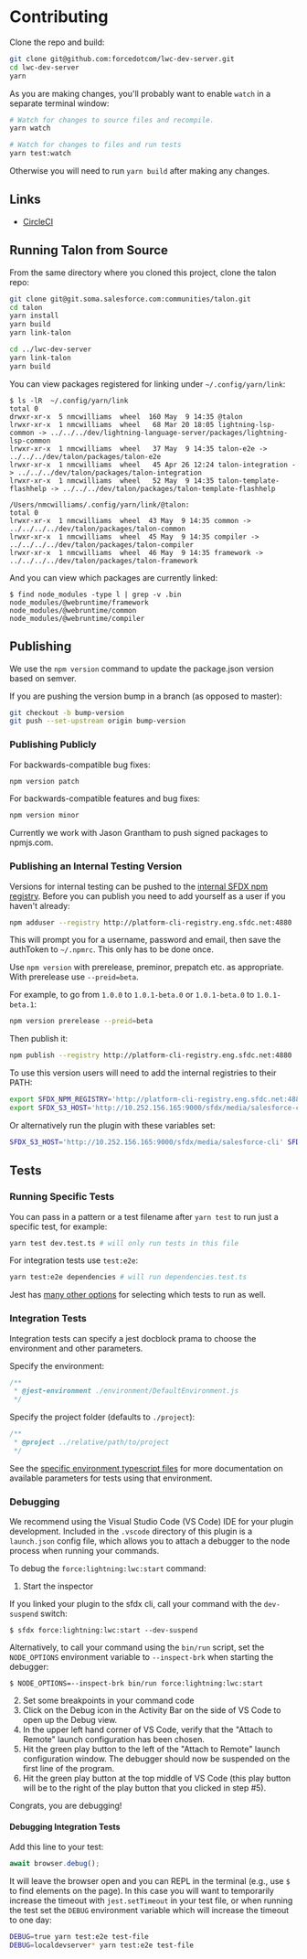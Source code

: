 # Contributing

Clone the repo and build:
```sh
git clone git@github.com:forcedotcom/lwc-dev-server.git
cd lwc-dev-server
yarn
```

As you are making changes, you'll probably want to enable `watch` in a separate terminal window:

```sh
# Watch for changes to source files and recompile.
yarn watch

# Watch for changes to files and run tests
yarn test:watch
```
Otherwise you will need to run `yarn build` after making any changes.

## Links

- [CircleCI](https://circleci.com/gh/forcedotcom/lwc-dev-server)

## Running Talon from Source

From the same directory where you cloned this project, clone the talon repo:

```sh
git clone git@git.soma.salesforce.com:communities/talon.git
cd talon
yarn install
yarn build
yarn link-talon

cd ../lwc-dev-server
yarn link-talon
yarn build
```

You can view packages registered for linking under `~/.config/yarn/link`:

```console
$ ls -lR  ~/.config/yarn/link
total 0
drwxr-xr-x  5 nmcwilliams  wheel  160 May  9 14:35 @talon
lrwxr-xr-x  1 nmcwilliams  wheel   68 Mar 20 18:05 lightning-lsp-common -> ../../../dev/lightning-language-server/packages/lightning-lsp-common
lrwxr-xr-x  1 nmcwilliams  wheel   37 May  9 14:35 talon-e2e -> ../../../dev/talon/packages/talon-e2e
lrwxr-xr-x  1 nmcwilliams  wheel   45 Apr 26 12:24 talon-integration -> ../../../dev/talon/packages/talon-integration
lrwxr-xr-x  1 nmcwilliams  wheel   52 May  9 14:35 talon-template-flashhelp -> ../../../dev/talon/packages/talon-template-flashhelp

/Users/nmcwilliams/.config/yarn/link/@talon:
total 0
lrwxr-xr-x  1 nmcwilliams  wheel  43 May  9 14:35 common -> ../../../../dev/talon/packages/talon-common
lrwxr-xr-x  1 nmcwilliams  wheel  45 May  9 14:35 compiler -> ../../../../dev/talon/packages/talon-compiler
lrwxr-xr-x  1 nmcwilliams  wheel  46 May  9 14:35 framework -> ../../../../dev/talon/packages/talon-framework
```

And you can view which packages are currently linked:

```console
$ find node_modules -type l | grep -v .bin
node_modules/@webruntime/framework
node_modules/@webruntime/common
node_modules/@webruntime/compiler
```

## Publishing

We use the `npm version` command to update the package.json version based on semver.

If you are pushing the version bump in a branch (as opposed to master):

```sh
git checkout -b bump-version
git push --set-upstream origin bump-version
```


### Publishing Publicly

For backwards-compatible bug fixes:

```sh
npm version patch
```

For backwards-compatible features and bug fixes:

```sh
npm version minor
```

Currently we work with Jason Grantham to push signed packages to npmjs.com.

### Publishing an Internal Testing Version

Versions for internal testing can be pushed to the [internal SFDX npm registry](http://platform-cli-registry.eng.sfdc.net:4880/#/). Before you can publish you need to add yourself as a user if you haven't already:

```sh
npm adduser --registry http://platform-cli-registry.eng.sfdc.net:4880
```

This will prompt you for a username, password and email, then save the authToken to `~/.npmrc`. This only has to be done once.

Use `npm version` with prerelease, preminor, prepatch etc. as appropriate. With prerelease use `--preid=beta`.

For example, to go from `1.0.0` to `1.0.1-beta.0` or `1.0.1-beta.0` to `1.0.1-beta.1`:

```sh
npm version prerelease --preid=beta
```

Then publish it:
```sh
npm publish --registry http://platform-cli-registry.eng.sfdc.net:4880
```

To use this version users will need to add the internal registries to their PATH:

```sh
export SFDX_NPM_REGISTRY='http://platform-cli-registry.eng.sfdc.net:4880'
export SFDX_S3_HOST='http://10.252.156.165:9000/sfdx/media/salesforce-cli'
```

Or alternatively run the plugin with these variables set:

```sh
SFDX_S3_HOST='http://10.252.156.165:9000/sfdx/media/salesforce-cli' SFDX_NPM_REGISTRY='http://platform-cli-registry.eng.sfdc.net:4880' sfdx plugins:install @salesforce/lwc-dev-server
```

## Tests

### Running Specific Tests

You can pass in a pattern or a test filename after `yarn test` to run just a specific test, for example:

```sh
yarn test dev.test.ts # will only run tests in this file    
```

For integration tests use `test:e2e`:

```sh
yarn test:e2e dependencies # will run dependencies.test.ts
```

Jest has [many other options](https://jestjs.io/docs/en/cli#running-from-the-command-line) for selecting which tests to run as well.

### Integration Tests

Integration tests can specify a jest docblock prama to choose the environment and other parameters.

Specify the environment:

```js
/**
 * @jest-environment ./environment/DefaultEnvironment.js
 */
```

Specify the project folder (defaults to `./project`):

```js
/**
 * @project ../relative/path/to/project
 */
```

See the [specific environment typescript files](/integration-tests/environment ) for more documentation on available parameters for tests using that environment.

### Debugging

We recommend using the Visual Studio Code (VS Code) IDE for your plugin development. Included in the `.vscode` directory of this plugin is a `launch.json` config file, which allows you to attach a debugger to the node process when running your commands.

To debug the `force:lightning:lwc:start` command:
1. Start the inspector
  
If you linked your plugin to the sfdx cli, call your command with the `dev-suspend` switch: 
```sh-session
$ sfdx force:lightning:lwc:start --dev-suspend
```
  
Alternatively, to call your command using the `bin/run` script, set the `NODE_OPTIONS` environment variable to `--inspect-brk` when starting the debugger:
```sh-session
$ NODE_OPTIONS=--inspect-brk bin/run force:lightning:lwc:start
```

2. Set some breakpoints in your command code
3. Click on the Debug icon in the Activity Bar on the side of VS Code to open up the Debug view.
4. In the upper left hand corner of VS Code, verify that the "Attach to Remote" launch configuration has been chosen.
5. Hit the green play button to the left of the "Attach to Remote" launch configuration window. The debugger should now be suspended on the first line of the program. 
6. Hit the green play button at the top middle of VS Code (this play button will be to the right of the play button that you clicked in step #5).

Congrats, you are debugging!

#### Debugging Integration Tests

Add this line to your test:

```js
await browser.debug();
```

It will leave the browser open and you can REPL in the terminal (e.g., use `$` to find elements on the page). In this case you will want to temporarily increase the timeout with `jest.setTimeout` in your test file, or when running the test set the `DEBUG` environment variable which will increase the timeout to one day:

```sh
DEBUG=true yarn test:e2e test-file
DEBUG=localdevserver* yarn test:e2e test-file
```
